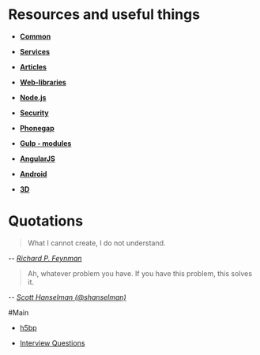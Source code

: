 # Resources and useful things 

* [**Common**](https://github.com/VanDalkvist/resources/blob/master/common.md)

* [**Services**](https://github.com/VanDalkvist/resources/blob/master/services.md)

* [**Articles**](https://github.com/VanDalkvist/resources/blob/master/articles.md)

* [**Web-libraries**](https://github.com/VanDalkvist/resources/blob/master/web-libraries.md)

* [**Node.js**](https://github.com/VanDalkvist/resources/blob/master/node.js.md)

* [**Security**](https://github.com/VanDalkvist/resources/blob/master/security.md)

* [**Phonegap**](https://github.com/VanDalkvist/resources/blob/master/phonegap.md)

* [**Gulp - modules**](https://github.com/VanDalkvist/resources/blob/master/gulp-plugins.md)

* [**AngularJS**](https://github.com/VanDalkvist/resources/blob/master/angular.md)

* [**Android**](https://github.com/VanDalkvist/resources/blob/master/android.md)

* [**3D**](https://github.com/VanDalkvist/resources/blob/master/3D.md)

# Quotations

> What I cannot create, I do not understand.

   -- [*Richard P. Feynman*](http://en.wikipedia.org/wiki/Richard_Feynman)

> Ah, whatever problem you have. If you have this problem, this solves it.

   -- [*Scott Hanselman (@shanselman)*](https://twitter.com/shanselman/status/461532471037677568)


#Main

* [h5bp](https://h5bp.github.io/)

* [Interview Questions](https://github.com/h5bp/Front-end-Developer-Interview-Questions)

